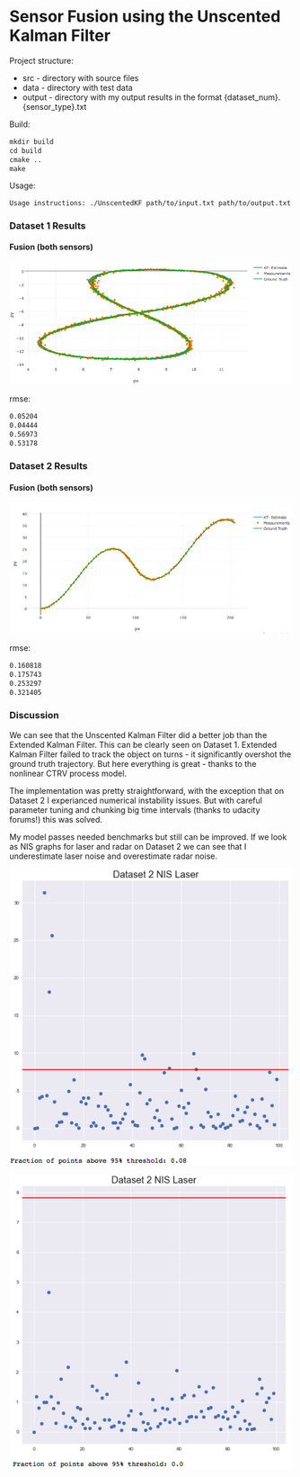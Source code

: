 # Sensor Fusion using the Unscented Kalman Filter

[//]: # (Image References)

[image1]: ./images/1.fusion.png
[image2]: ./images/2.fusion.png
[image3]: ./images/laser_nis.png
[image4]: ./images/radar_nis.png


Project structure:
 * src - directory with source files
 * data - directory with test data
 * output - directory with my output results in the format {dataset_num}.{sensor_type}.txt

Build:
```
mkdir build
cd build
cmake ..
make
```

Usage:
```
Usage instructions: ./UnscentedKF path/to/input.txt path/to/output.txt
```

### Dataset 1 Results

#### Fusion (both sensors)

![alt text][image1]

rmse:
```
0.05204
0.04444
0.56973
0.53178
```

### Dataset 2 Results

#### Fusion (both sensors)

![alt text][image2]

rmse:
```
0.160818
0.175743
0.253297
0.321405
```

### Discussion

We can see that the Unscented Kalman Filter did a better job than the Extended Kalman Filter. This can be clearly seen on Dataset 1. Extended Kalman Filter failed to track the object on turns - it significantly overshot the ground truth trajectory. But here everything is great - thanks to the nonlinear CTRV process model.

The implementation was pretty straightforward, with the exception that on Dataset 2 I experianced numerical instability issues. But with careful parameter tuning and chunking big time intervals (thanks to udacity forums!) this was solved.

My model passes needed benchmarks but still can be improved. If we look as NIS graphs for laser and radar on Dataset 2 we can see that I underestimate laser noise and overestimate radar noise.

![alt text][image3]

![alt text][image4]
